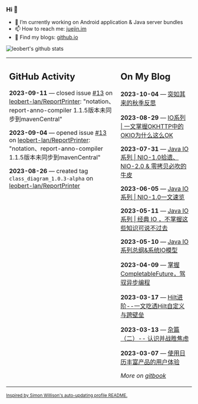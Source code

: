 ### Hi 👋

<!--
**leobert-lan/leobert-lan** is a ✨ _special_ ✨ repository because its `README.md` (this file) appears on your GitHub profile.

Here are some ideas to get you started:

- 🔭 I’m currently working on ...
- 🌱 I’m currently learning ...
- 👯 I’m looking to collaborate on ...
- 🤔 I’m looking for help with ...
- 💬 Ask me about ...
- 📫 How to reach me: ...
- 😄 Pronouns: ...
- ⚡ Fun fact: ...
-->

- 🔭 I’m currently working on Android application & Java server bundles
- 📫 How to reach me: [juejin.im](https://juejin.cn/user/2066737589654327)
- 👀 Find my blogs: [github.io](https://leobert-lan.github.io/)


![leobert's github stats](https://github-readme-stats.vercel.app/api?username=leobert-lan&show_icons=true&count_private=true)

<table><tr><td valign="top" width="60%">

## GitHub Activity
<!-- githubActivity starts -->
**2023-09-11** — closed issue [#13](https://github.com/leobert-lan/ReportPrinter/issues/13) on [leobert-lan/ReportPrinter](https://github.com/leobert-lan/ReportPrinter): "notation、report-anno-compiler 1.1.5版本未同步到mavenCentral"

**2023-09-04** — opened issue [#13](https://github.com/leobert-lan/ReportPrinter/issues/13) on [leobert-lan/ReportPrinter](https://github.com/leobert-lan/ReportPrinter): "notation、report-anno-compiler 1.1.5版本未同步到mavenCentral"

**2023-08-26** — created tag `class_diagram_1.0.3-alpha` on [leobert-lan/ReportPrinter](https://github.com/leobert-lan/ReportPrinter)
<!-- githubActivity ends -->
</td><td valign="top" width="40%">

## On My Blog
<!-- blog starts -->
**2023-10-04** — [突如其来的秋季反思](https://juejin.cn/post/7285373518837383223)

**2023-08-29** — [IO系列 | 一文掌握OKHTTP中的OKIO为什么这么OK](https://juejin.cn/post/7271659132380282899)

**2023-07-31** — [Java IO系列 | NIO-1.0拾遗、NIO-2.0 & 零拷贝必吹的牛皮](https://juejin.cn/post/7261162911616581691)

**2023-06-05** — [Java IO 系列 | NIO-1.0一文速览](https://juejin.cn/post/7241118721170702395)

**2023-05-11** — [Java IO系列 | 经典 IO ，不掌握这些知识可说不过去](https://juejin.cn/post/7231804508082159675)

**2023-05-10** — [Java IO 系列总纲&系统IO模型](https://juejin.cn/post/7231540022595141693)

**2023-04-09** — [掌握CompletableFuture，驾驭异步编程](https://juejin.cn/post/7219943233799159864)

**2023-03-17** — [Hilt进阶--一文吃透Hilt自定义与跨壁垒](https://juejin.cn/post/7211400484103749687)

**2023-03-13** — [杂篇（二）-- 认识并战胜焦虑](https://juejin.cn/post/7209906063418949693)

**2023-03-07** — [使用日历丰富产品的用户体验](https://juejin.cn/post/7207648496978657341)
<!-- blog ends -->
_More on [gitbook](https://leobert-lan.github.io/)_
</td></tr></table>

<sub><a href="https://simonwillison.net/2020/Jul/10/self-updating-profile-readme/">Inspired by Simon Willison's auto-updating profile README.</a></sub>